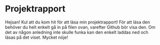 # Projektrapport
Hejsan! Kul att du kom hit för att läsa min projektrapport! För att läsa den behöver du helt enkelt gå in på filen ovan, varefter Github bör visa den.
Om det av någon anledning inte skulle funka kan den enkelt laddas ned och läsas på det viset.
Mycket nöje!
